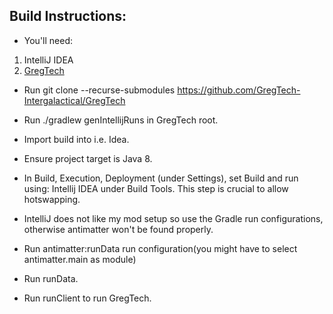 ## Build Instructions:

- You'll need:
1. IntelliJ IDEA
2. [GregTech](https://github.com/GregTech-Intergalactical/GregTech) 

- Run git clone --recurse-submodules https://github.com/GregTech-Intergalactical/GregTech

- Run ./gradlew genIntellijRuns in GregTech root.

- Import build into i.e. Idea.

- Ensure project target is Java 8.

- In Build, Execution, Deployment (under Settings), set Build and run using: Intellij IDEA under Build Tools.
    This step is crucial to allow hotswapping.
  
- IntelliJ does not like my mod setup so use the Gradle run configurations, otherwise antimatter won't be found properly.

- Run antimatter:runData run configuration(you might have to select antimatter.main as module)

- Run runData.

- Run runClient to run GregTech.

